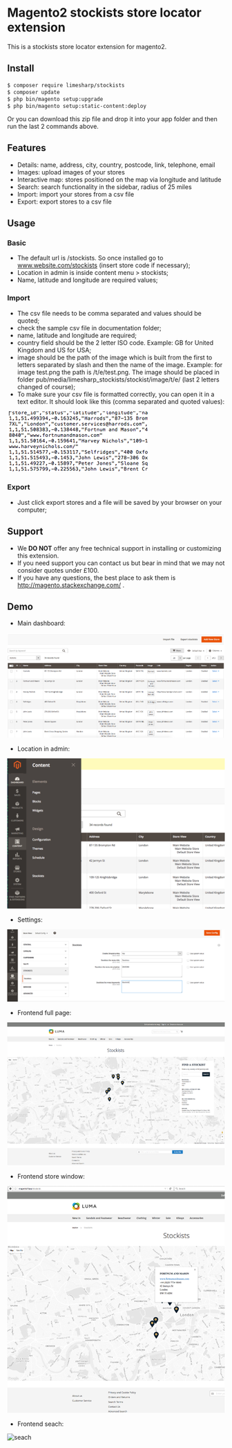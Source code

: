 # Magento2 stockists store locator extension

This is a stockists store locator extension for magento2.

## Install

```
$ composer require limesharp/stockists
$ composer update
$ php bin/magento setup:upgrade 
$ php bin/magento setup:static-content:deploy
```

Or you can download this zip file and drop it into your app folder and then run the last 2 commands above.

## Features

* Details: name, address, city, country, postcode, link, telephone, email
* Images: upload images of your stores
* Interactive map: stores positioned on the map via longitude and latitude
* Search: search functionality in the sidebar, radius of 25 miles
* Import: import your stores from a csv file
* Export: export stores to a csv file

## Usage

### Basic

* The default url is /stockists. So once installed go to www.website.com/stockists (insert store code if necessary);
* Location in admin is inside content menu > stockists;
* Name, latitude and longitude are required values;

### Import

* The csv file needs to be comma separated and values should be quoted;
* check the sample csv file in documentation folder;
* name, latitude and longitude are required;
* country field should be the 2 letter ISO code. Example: GB for United Kingdom and US for USA;
* image should be the path of the image which is built from the first to letters separated by slash and then the name of the image. Example: for image test.png the path is /t/e/test.png. The image should be placed in folder pub/media/limesharp_stockists/stockist/image/t/e/ (last 2 letters changed of course);
* To make sure your csv file is formatted correctly, you can open it in a text editor. It should look like this (comma separated and quoted values):

![csv](documentation/images/csv.jpg?raw=true "CSV")

### Export

* Just click export stores and a file will be saved by your browser on your computer;

## Support
* We **DO NOT** offer any free technical support in installing or customizing this extension.
* If you need support you can contact us but bear in mind that we may not consider quotes under £100.
* If you have any questions, the best place to ask them is http://magento.stackexchange.com/ .

## Demo

* Main dashboard:

![Main dashboard](documentation/images/main.jpg?raw=true "Main dashboard")
* Location in admin:

![Locationd](documentation/images/location.jpg?raw=true "Location")
* Settings:

![Settings](documentation/images/settings.jpg?raw=true "Settings")

* Frontend full page:

![Frontend](documentation/images/front.jpg?raw=true "Frontend")

* Frontend store window:

![window](documentation/images/window.jpg?raw=true "Window")

* Frontend seach:

![seach](documentation/images/seach.jpg?raw=true "seach")

